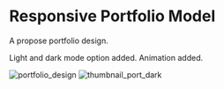 # Responsive Portfolio Model

A propose portfolio design.

Light and dark mode option added.
Animation added.

![portfolio_design](https://user-images.githubusercontent.com/22985604/168194311-5bfbac58-b673-4cc8-acad-da2ce937632c.png)
![thumbnail_port_dark](https://user-images.githubusercontent.com/22985604/168194382-98a7e738-a166-43db-9bdb-34e457806670.png)
